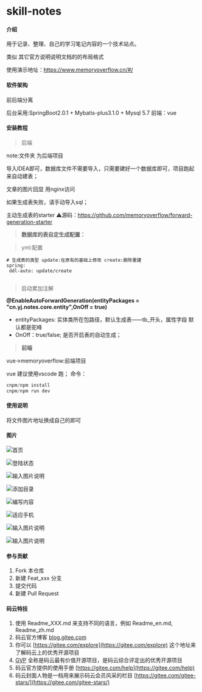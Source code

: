 # skill-notes

#### 介绍

用于记录、整理、自己的学习笔记内容的一个技术站点。

类似 其它官方说明说明文档的的布局格式

使用演示地址：https://www.memoryoverflow.cn/#/

#### 软件架构

前后端分离

后台采用:SpringBoot2.0.1 + Mybatis-plus3.1.0 + Mysql 5.7
前端：vue

#### 安装教程
> 后端

note:文件夹 为后端项目

导入IDEA即可，数据库文件不需要导入，只需要建好一个数据库即可，项目跑起来自动建表；


文章的图片回显 用nginx访问


如果生成表失败，请手动导入sql；

主动生成表的starter ⚠️源码：https://github.com/memoryoverflow/forward-generation-starter

> **数据库的表自定生成配置：**

>yml:配置

```aidl
# 生成表的类型 update:在原有的基础上修改 create:删除重建
spring:
 ddl-auto: update/create
 
```
> 启动累加注解

**@EnableAutoForwardGeneration(entityPackages = "cn.yj.notes.core.entity",OnOff = true)**
- entityPackages: 实体类所在包路径，默认生成表——tb_开头，属性字段 默认都是驼峰
- OnOff：true/false; 是否开启表的自动生成；



> **前端**

vue->memoryoverflow:前端项目

vue 建议使用vscode 跑；
命令：
```java
cnpm/npm install
cnpm/npm run dev

```

#### 使用说明

将文件图片地址换成自己的即可


#### 图片
![首页](https://images.gitee.com/uploads/images/2019/0930/202216_e8efcdb8_1950427.png "index.png")

![登陆状态](https://images.gitee.com/uploads/images/2019/0930/202248_d0e5fc38_1950427.png "WX20190930-171414@2x.png")


![输入图片说明](https://images.gitee.com/uploads/images/2019/0930/202310_59c3f974_1950427.png "WX20190930-171509@2x.png")


![添加目录](https://images.gitee.com/uploads/images/2019/0930/202323_427210ca_1950427.png "WX20190930-171538@2x.png")

![编写内容](https://images.gitee.com/uploads/images/2019/0930/202347_e4c0ebe3_1950427.png "WX20190930-171610@2x.png")


![适应手机](https://images.gitee.com/uploads/images/2019/0930/202415_04e6bbf2_1950427.png "WX20190930-171905@2x.png")


![输入图片说明](https://images.gitee.com/uploads/images/2019/0930/202441_ce634e88_1950427.png "WX20190930-171942@2x.png")

![输入图片说明](https://images.gitee.com/uploads/images/2019/0930/202451_553fe21f_1950427.png "WX20190930-190210@2x.png")


#### 参与贡献

1. Fork 本仓库
2. 新建 Feat_xxx 分支
3. 提交代码
4. 新建 Pull Request


#### 码云特技

1. 使用 Readme\_XXX.md 来支持不同的语言，例如 Readme\_en.md, Readme\_zh.md
2. 码云官方博客 [blog.gitee.com](https://blog.gitee.com)
3. 你可以 [https://gitee.com/explore](https://gitee.com/explore) 这个地址来了解码云上的优秀开源项目
4. [GVP](https://gitee.com/gvp) 全称是码云最有价值开源项目，是码云综合评定出的优秀开源项目
5. 码云官方提供的使用手册 [https://gitee.com/help](https://gitee.com/help)
6. 码云封面人物是一档用来展示码云会员风采的栏目 [https://gitee.com/gitee-stars/](https://gitee.com/gitee-stars/)